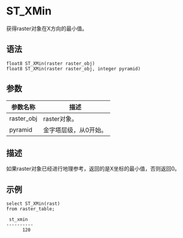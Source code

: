 # ST\_XMin

获得raster对象在X方向的最小值。

## 语法

```
float8 ST_XMin(raster raster_obj)
float8 ST_XMin(raster raster_obj, integer pyramid)
```

## 参数

|参数名称|描述|
|----|--|
|raster\_obj|raster对象。|
|pyramid|金字塔层级，从0开始。|

## 描述

如果raster对象已经进行地理参考，返回的是X坐标的最小值，否则返回0。

## 示例

```
select ST_XMin(rast)
from raster_table;

 st_xmin  
----------
      120 
```

